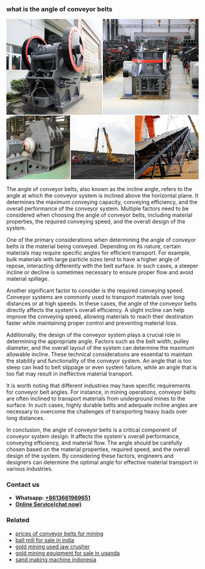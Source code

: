 <h3>what is the angle of conveyor belts</h3><img src='1708589105.jpg' alt=''><p>The angle of conveyor belts, also known as the incline angle, refers to the angle at which the conveyor system is inclined above the horizontal plane. It determines the maximum conveying capacity, conveying efficiency, and the overall performance of the conveyor system. Multiple factors need to be considered when choosing the angle of conveyor belts, including material properties, the required conveying speed, and the overall design of the system.</p><p>One of the primary considerations when determining the angle of conveyor belts is the material being conveyed. Depending on its nature, certain materials may require specific angles for efficient transport. For example, bulk materials with large particle sizes tend to have a higher angle of repose, interacting differently with the belt surface. In such cases, a steeper incline or decline is sometimes necessary to ensure proper flow and avoid material spillage.</p><p>Another significant factor to consider is the required conveying speed. Conveyor systems are commonly used to transport materials over long distances or at high speeds. In these cases, the angle of the conveyor belts directly affects the system's overall efficiency. A slight incline can help improve the conveying speed, allowing materials to reach their destination faster while maintaining proper control and preventing material loss.</p><p>Additionally, the design of the conveyor system plays a crucial role in determining the appropriate angle. Factors such as the belt width, pulley diameter, and the overall layout of the system can determine the maximum allowable incline. These technical considerations are essential to maintain the stability and functionality of the conveyor system. An angle that is too steep can lead to belt slippage or even system failure, while an angle that is too flat may result in ineffective material transport.</p><p>It is worth noting that different industries may have specific requirements for conveyor belt angles. For instance, in mining operations, conveyor belts are often inclined to transport materials from underground mines to the surface. In such cases, highly durable belts and adequate incline angles are necessary to overcome the challenges of transporting heavy loads over long distances.</p><p>In conclusion, the angle of conveyor belts is a critical component of conveyor system design. It affects the system's overall performance, conveying efficiency, and material flow. The angle should be carefully chosen based on the material properties, required speed, and the overall design of the system. By considering these factors, engineers and designers can determine the optimal angle for effective material transport in various industries.</p><h3>Contact us</h3><ul><li><strong>Whatsapp:&nbsp;<a href="https://wa.me/8613661969651">+8613661969651</a></strong></li><li><a href="https://swt.shibang-china.com/?git&amp;zhl&amp;what is the angle of conveyor belts"><strong>Online Service(chat now)</strong></a></li></ul><h3>Related</h3><ul><li><a href='prices of conveyor belts for mining.md'>prices of conveyor belts for mining</a></li><li><a href='ball mill for sale in india.md'>ball mill for sale in india</a></li><li><a href='gold mining used jaw crusher.md'>gold mining used jaw crusher</a></li><li><a href='gold mining equipment for sale in uganda.md'>gold mining equipment for sale in uganda</a></li><li><a href='sand making machine indonesia.md'>sand making machine indonesia</a></li></ul>